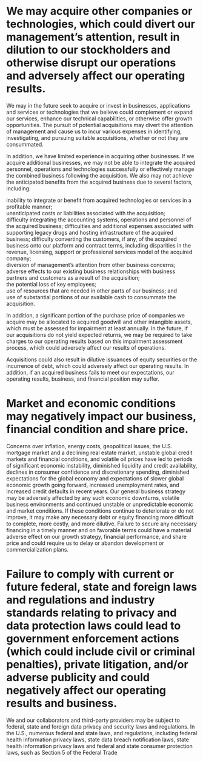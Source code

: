 # We may acquire other companies or technologies, which could divert our management’s attention, result in dilution to our stockholders and otherwise disrupt our operations and adversely affect our operating results.

We may in the future seek to acquire or invest in businesses, applications and services or technologies that we believe could complement or expand our services, enhance our technical capabilities, or otherwise offer growth opportunities. The pursuit of potential acquisitions may divert the attention of management and cause us to incur various expenses in identifying, investigating, and pursuing suitable acquisitions, whether or not they are consummated.

In addition, we have limited experience in acquiring other businesses. If we acquire additional businesses, we may not be able to integrate the acquired personnel, operations and technologies successfully or effectively manage the combined business following the acquisition. We also may not achieve the anticipated benefits from the acquired business due to several factors, including:

inability to integrate or benefit from acquired technologies or services in a profitable manner;   
unanticipated costs or liabilities associated with the acquisition;   
difficulty integrating the accounting systems, operations and personnel of the acquired business; difficulties and additional expenses associated with supporting legacy drugs and hosting infrastructure of the acquired business; difficulty converting the customers, if any, of the acquired business onto our platform and contract terms, including disparities in the revenue, licensing, support or professional services model of the acquired company;   
diversion of management’s attention from other business concerns;   
adverse effects to our existing business relationships with business partners and customers as a result of the acquisition;   
the potential loss of key employees;   
use of resources that are needed in other parts of our business; and   
use of substantial portions of our available cash to consummate the acquisition.

In addition, a significant portion of the purchase price of companies we acquire may be allocated to acquired goodwill and other intangible assets, which must be assessed for impairment at least annually. In the future, if our acquisitions do not yield expected returns, we may be required to take charges to our operating results based on this impairment assessment process, which could adversely affect our results of operations.

Acquisitions could also result in dilutive issuances of equity securities or the incurrence of debt, which could adversely affect our operating results. In addition, if an acquired business fails to meet our expectations, our operating results, business, and financial position may suffer.

# Market and economic conditions may negatively impact our business, financial condition and share price.

Concerns over inflation, energy costs, geopolitical issues, the U.S. mortgage market and a declining real estate market, unstable global credit markets and financial conditions, and volatile oil prices have led to periods of significant economic instability, diminished liquidity and credit availability, declines in consumer confidence and discretionary spending, diminished expectations for the global economy and expectations of slower global economic growth going forward, increased unemployment rates, and increased credit defaults in recent years. Our general business strategy may be adversely affected by any such economic downturns, volatile business environments and continued unstable or unpredictable economic and market conditions. If these conditions continue to deteriorate or do not improve, it may make any necessary debt or equity financing more difficult to complete, more costly, and more dilutive. Failure to secure any necessary financing in a timely manner and on favorable terms could have a material adverse effect on our growth strategy, financial performance, and share price and could require us to delay or abandon development or commercialization plans.

# Failure to comply with current or future federal, state and foreign laws and regulations and industry standards relating to privacy and data protection laws could lead to government enforcement actions (which could include civil or criminal penalties), private litigation, and/or adverse publicity and could negatively affect our operating results and business.

We and our collaborators and third-party providers may be subject to federal, state and foreign data privacy and security laws and regulations. In the U.S., numerous federal and state laws, and regulations, including federal health information privacy laws, state data breach notification laws, state health information privacy laws and federal and state consumer protection laws, such as Section 5 of the Federal Trade